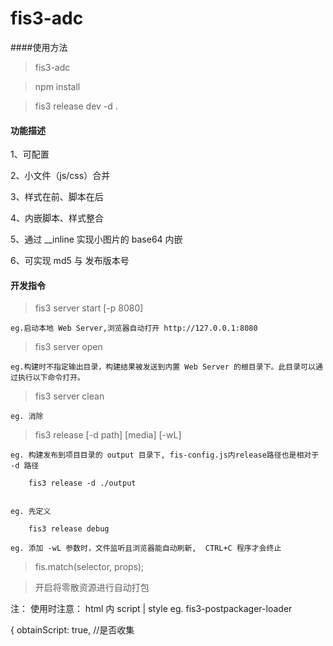 # fis3-adc


####使用方法


>fis3-adc

>npm install

>fis3 release dev -d .


#### 功能描述

1、可配置

2、小文件（js/css）合并

3、样式在前、脚本在后

4、内嵌脚本、样式整合

5、通过 __inline 实现小图片的 base64 内嵌

6、可实现 md5 与 发布版本号


#### 开发指令

> fis3 server start [-p 8080]

	eg.启动本地 Web Server,浏览器自动打开 http://127.0.0.1:8080

> fis3 server open

	eg.构建时不指定输出目录，构建结果被发送到内置 Web Server 的根目录下。此目录可以通过执行以下命令打开。


> fis3 server clean

	eg. 消除

> fis3 release [-d path] [media] [-wL]

	eg. 构建发布到项目目录的 output 目录下, fis-config.js内release路径也是相对于 -d 路径

		fis3 release -d ./output


	eg. 先定义

		fis3 release debug

	eg. 添加 -wL 参数时，文件监听且浏览器能自动刷新,  CTRL+C 程序才会终止

> fis.match(selector, props);


> 开启将零散资源进行自动打包
  
  注： 使用时注意： html 内 script | style 
  eg. fis3-postpackager-loader   

  {
    obtainScript: true, //是否收集 <script> 内容
    obtainStyle: true, // 是否收集 <style> 和 <link>内容
    allInOne: {// 默认 false, 配置是否合并零碎资源

        js: function(file) {
          return 'dist/'+config.name+'/js/all.js';
        },
        css: function(file) {
          return 'dist/'+config.name+'/css/all.css';
        },
        includeAsyncs: true
      }
    })
  }



#### 基本属性

```
release : 设置文件的产出路径。默认是文件相对项目根目录的路径，以 / 开头。该值可以设置为 false ，表示为不产出（unreleasable）文件。
packTo  : 文件将会合并到这个属性配置的文件中
packOrder:用来控制合并时的顺序，值越小越在前面。配合 packTo 一起使用。默认 0
query	：指定文件的资源定位路径之后的query，比如'?t=123124132'。
id
url
charset
isHtmlLike：对文件进行 html 相关语言能力处理
isCssLike：对文件进行 css 相关语言能力处理
isJsLike：对文件进行 js 相关语言能力处理
useHash:文件是否携带 md5 戳
domain:
rExt：设置最终文件产出后的后缀
useMap：文件信息是否添加到 map.json
isMod：标示文件是否为组件化文件。
extras
requires：添加依赖文件id列表
useSameNameRequire
useCache：是否使用编译缓存
```

#### 插件属性

```
lint：启用 lint 插件
parser：启用 parser 插件
preprocessor：标准化前处理
standard：
postprocessor：
optimizer：
```

#### 特殊匹配
1、::package 用来匹配 fis 打包过程
2、::text 用来匹配 默认后缀 的文本文件
3、::image 用来匹配 默认后缀 的图片的文件。
4、:js|:css|:scss|inline-style 用来匹配html中 内嵌 js|css|scss|行内样式部分


#### [资源可相互内嵌(?__inline)](http://www.jianshu.com/p/fdb7bf974fcf)

0、demo.html?__inline （<link rel="import" href="demo.html?__inline">）
1、demo.css?__inline
2、demo.js?__inline
3、logo.gif?__inline

4、__inline('demo.js');
5、__inline('a.css');
6、__inline('images/logo.gif');

7、@import url('demo.css?__inline');
8、background: url(images/logo.gif?__inline);


#### [::package使用要注意]()

*前端不能加限制路径*
  
  eg. fis.match('dev/::package')

```
fis.match('::package', {
  postpackager: fis.plugin('loader')
});
```

#### Code

```
1、规则会覆盖前面的，不让覆盖，可输入第三个参数  !important
2、匹配规则 * | **/* | {a,b}.{jpg,png,js,css}  | /^\/a\/(.*\.js$)/i
3、widget/{*.js,**/*.js} <==> widget/**.js
4、匹配结果 $0 ...
5、定义变量 fis.set(key, value), 使用 ${key}
6、



fis.set('new date', Date.now());
fis.match('*.js', {
  query: '?=t' + fis.get('new date')
});


fis.match('*.js', {
  useHash: false
});

fis.match('*.css', {
  useHash: false
});

fis.match('*.png', {
  useHash: false
});

fis.match('/widget/{*,**/*}.js', {
	isMod: true,
	release: '/static/$0'
});


fis.match('{a,b,c}.js', {
    optimizer: fis.plugin('uglify-js')
});


// 加 md5
fis.match('*.{js,css,png}', {
  useHash: true
});

// :js | :css | ::text | ::image | ::package

// 压缩 index.html 内联的 js
fis.match('index.html:js', {
  optimizer: fis.plugin('uglify-js')
});

// 压缩 index.tpl 内联的 js
fis.match('index.tpl:js', {
  optimizer: fis.plugin('uglify-js')
})



// 清除其他配置，只保留如下配置
fis.match('*.js', {
  // fis-optimizer-uglify-js 插件进行压缩，已内置
  optimizer: fis.plugin('uglify-js')
});

fis.match('*.css', {
  // fis-optimizer-clean-css 插件进行压缩，已内置
  optimizer: fis.plugin('clean-css')
});

fis.match('*.png', {
  // fis-optimizer-png-compressor 插件进行压缩，已内置
  optimizer: fis.plugin('png-compressor')
});

// A
fis.match('*', {
  release: '/dist/$0'
});

// B
fis.match('test.js', {
  useHash: true,
  release: '/dist/js/$0'
})


fis.match('*.less', {
  // fis-parser-less 插件进行解析
  parser: fis.plugin('less'),
  // .less 文件后缀构建后被改成 .css 文件
  rExt: '.css'
})


fis.match('*.{less,css}', {
  packTo: '/static/aio.css'
});

// FIS 中前端模板推荐预编译为 js，所以应该使用 js 的内置语法
fis.match('*.tmpl', {
  isJsLike: true
});
fis.match('*.sass', {
  isCssLike: true
});
fis.match('*.xxhtml', {
  isHtmlLike: true
})


fis.match('*.es6', {
  parser: fis.plugin('babel'),
  rExt: '.js' // 代码编译产出时，后缀改成 .js
});

fis.media('debug').match('*.{js,css,png}', {
  useHash: false,
  useSprite: false,
  optimizer: null
})
```

#### [内嵌插件](http://fis.baidu.com/fis3/docs/api/config-system-plugin.html)

  fis-optimizer-clean-css
  fis-optimizer-png-compressor
  fis-optimizer-uglify-js
  fis-spriter-csssprites
  fis3-deploy-local-deliver
  fis3-deploy-http-push
  fis3-hook-components
  fis3-packager-map


##### 第三方插件

> 支持 es6、es7 或者 jsx 编译成 es5

*[fis-parser-babel-5.x](https://github.com/fex-team/fis-parser-babel-5.x)*

> 支持 typescript、es6 或者 jsx 编译成 js。速度相比 babel 略快，但是 es7 跟进较慢。

*[fis3-parser-typescript](https://github.com/fex-team/fis3-parser-typescript)*

>支持 less 编译成 css

*[fis-parser-less-2.x](https://github.com/fouber/fis-parser-less-2.x)*

>支持 sass/scss 编译成 css

*[fis-parser-node-sass](https://github.com/fex-team/fis-parser-node-sass)*

>一款强大的代码块预处理工具。比如加上如下配置，在 debug 注释中的代码，在正式环境下自动移除。

*[fis-parser-jdists](https://github.com/fex-team/fis-parser-jdists)*

>支持 jade 编译成 html

*[fis-parser-jade](https://github.com/ssddi456/fis-parser-jade)*

>零散资源打包

*[fis-postpackager-simple](https://github.com/hefangshi/fis-postpackager-simple)*

*cnpm install fis3-deploy-offline-pack*http路径变成了本地的文件路径



#### 其它脚手架

[基于fis3-arrow(fisa)的多业务模块化脚手架](https://github.com/zuojj/fis3-arrow-scaffold)

[基于fis3的PC端纯静态解决方案](https://github.com/fancyboynet/fis3-www-demo)

[]()

[]()

[]()

[]()
